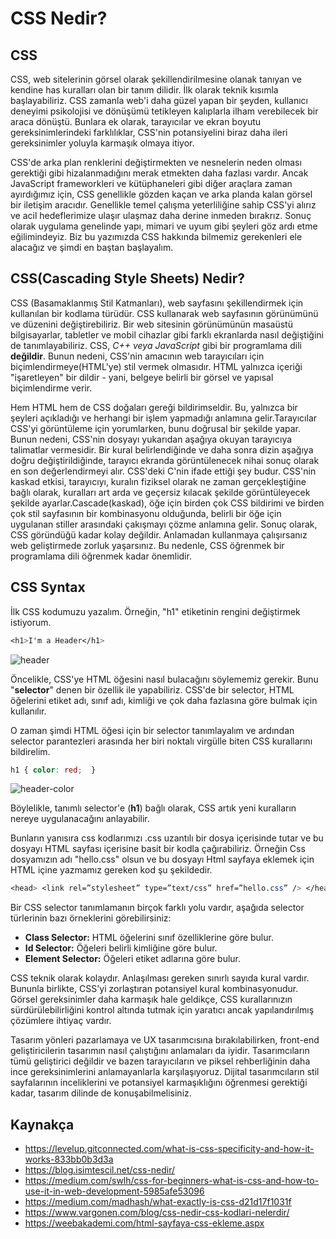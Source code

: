 # CSS Nedir?

## CSS

CSS, web sitelerinin görsel olarak şekillendirilmesine olanak tanıyan ve kendine has kuralları olan bir tanım dilidir. İlk olarak teknik kısımla başlayabiliriz. CSS zamanla web'i daha güzel yapan bir şeyden, kullanıcı deneyimi psikolojisi ve dönüşümü tetikleyen kalıplarla ilham verebilecek bir araca dönüştü. Bunlara ek olarak, tarayıcılar ve ekran boyutu gereksinimlerindeki farklılıklar, CSS'nin potansiyelini biraz daha ileri gereksinimler yoluyla karmaşık olmaya itiyor. 

CSS'de arka plan renklerini değiştirmekten ve nesnelerin neden olması gerektiği gibi hizalanmadığını merak etmekten daha fazlası vardır.  Ancak JavaScript frameworkleri ve kütüphaneleri gibi diğer araçlara zaman ayırdığımız için, CSS genellikle gözden kaçan ve arka planda kalan görsel bir iletişim aracıdır. Genellikle temel çalışma yeterliliğine sahip CSS'yi alırız ve acil hedeflerimize ulaşır ulaşmaz daha derine inmeden bırakrız. Sonuç olarak uygulama genelinde yapı, mimari ve uyum gibi şeyleri göz ardı etme eğilimindeyiz. Biz bu yazımızda CSS hakkında bilmemiz gerekenleri ele alacağız ve şimdi en baştan başlayalım.

## CSS(Cascading Style Sheets) Nedir?
CSS (Basamaklanmış Stil Katmanları), web sayfasını şekillendirmek için kullanılan bir kodlama türüdür. CSS kullanarak web sayfasının görünümünü ve düzenini değiştirebiliriz. Bir web sitesinin görünümünün masaüstü bilgisayarlar, tabletler ve mobil cihazlar gibi farklı ekranlarda nasıl değiştiğini de tanımlayabiliriz. CSS, *C++ veya JavaScript* gibi bir programlama dili **değildir**. Bunun nedeni, CSS'nin amacının web tarayıcıları için biçimlendirmeye(HTML'ye) stil vermek olmasıdır. HTML yalnızca içeriği "işaretleyen" bir dildir - yani, belgeye belirli bir görsel ve yapısal biçimlendirme verir.

Hem HTML hem de CSS doğaları gereği bildirimseldir. Bu, yalnızca bir şeyleri açıkladığı ve herhangi bir işlem yapmadığı anlamına gelir.Tarayıcılar CSS'yi görüntüleme için yorumlarken, bunu doğrusal bir şekilde yapar. Bunun nedeni, CSS'nin dosyayı yukarıdan aşağıya okuyan tarayıcıya talimatlar vermesidir. Bir kural belirlendiğinde ve daha sonra dizin aşağıya doğru değiştirildiğinde, tarayıcı ekranda görüntülenecek nihai sonuç olarak en son değerlendirmeyi alır. CSS'deki C'nin ifade ettiği şey budur. CSS'nin kaskad etkisi, tarayıcıyı, kuralın fiziksel olarak ne zaman gerçekleştiğine bağlı olarak, kuralları art arda ve geçersiz kılacak şekilde görüntüleyecek şekilde ayarlar.Cascade(kaskad), öğe için birden çok CSS bildirimi ve birden çok stil sayfasının bir kombinasyonu olduğunda, belirli bir öğe için uygulanan stiller arasındaki çakışmayı çözme anlamına gelir. Sonuç olarak, CSS göründüğü kadar kolay değildir. Anlamadan kullanmaya çalışırsanız web geliştirmede zorluk yaşarsınız. Bu nedenle, CSS öğrenmek bir programlama dili öğrenmek kadar önemlidir.

## CSS Syntax
İlk CSS kodumuzu yazalım. Örneğin, "h1" etiketinin rengini değiştirmek istiyorum.

```css
<h1>I'm a Header</h1>
```

![header](https://raw.githubusercontent.com/Kodluyoruz/taskforce/main/css/css-nedir/header.png)

Öncelikle, CSS'ye HTML öğesini nasıl bulacağını söylememiz gerekir. Bunu "**selector**" denen bir özellik ile yapabiliriz. CSS'de bir selector, HTML öğelerini etiket adı, sınıf adı, kimliği ve çok daha fazlasına göre bulmak için kullanılır. 

O zaman şimdi HTML öğesi için bir selector tanımlayalım ve ardından selector parantezleri arasında her biri noktalı virgülle biten CSS kurallarını bildirelim.

```css
h1 { color: red;  }
```

![header-color](https://github.com/Kodluyoruz/taskforce/raw/main/css/css-nedir/header-color.png)

Böylelikle, tanımlı selector'e (**h1**) bağlı olarak, CSS artık yeni kuralların nereye uygulanacağını anlayabilir.

Bunların yanısıra css kodlarımızı .css uzantılı bir dosya içerisinde tutar ve bu dosyayı HTML sayfası içerisine basit bir kodla çağırabiliriz. Örneğin Css dosyamızın adı "hello.css" olsun ve bu dosyayı Html sayfaya eklemek için HTML içine yazmamız gereken kod şu şekildedir.

```css
<head> <link rel=”stylesheet” type=”text/css” href=”hello.css” /> </head>
```

Bir CSS selector tanımlamanın birçok farklı yolu vardır, aşağıda selector türlerinin bazı örneklerini görebilirsiniz:
- **Class Selector:** HTML öğelerini sınıf özelliklerine göre bulur.
- **Id Selector:** Öğeleri belirli kimliğine göre bulur.
- **Element Selector:** Öğeleri etiket adlarına göre bulur.

CSS teknik olarak kolaydır. Anlaşılması gereken sınırlı sayıda kural vardır. Bununla birlikte, CSS'yi zorlaştıran potansiyel kural kombinasyonudur. Görsel gereksinimler daha karmaşık hale geldikçe, CSS kurallarınızın sürdürülebilirliğini kontrol altında tutmak için yaratıcı ancak yapılandırılmış çözümlere ihtiyaç vardır.

Tasarım yönleri pazarlamaya ve UX tasarımcısına bırakılabilirken, front-end geliştiricilerin tasarımın nasıl çalıştığını anlamaları da iyidir. Tasarımcıların tümü geliştirici değildir ve bazen tarayıcıların ve piksel rehberliğinin daha ince gereksinimlerini anlamayanlarla karşılaşıyoruz. Dijital tasarımcıların stil sayfalarının inceliklerini ve potansiyel karmaşıklığını öğrenmesi gerektiği kadar, tasarım dilinde de konuşabilmelisiniz.

## Kaynakça

- https://levelup.gitconnected.com/what-is-css-specificity-and-how-it-works-833bb0b3d3a
- https://blog.isimtescil.net/css-nedir/
- https://medium.com/swlh/css-for-beginners-what-is-css-and-how-to-use-it-in-web-development-5985afe53096
- https://medium.com/madhash/what-exactly-is-css-d21d17f1031f
- https://www.vargonen.com/blog/css-nedir-css-kodlari-nelerdir/
- https://weebakademi.com/html-sayfaya-css-ekleme.aspx
